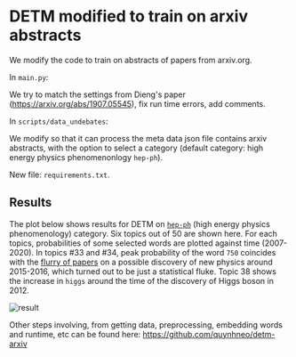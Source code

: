 # DETM modified to train on arxiv abstracts 

We modify the code to train on abstracts of papers from arxiv.org.

In `main.py`:

We try to match the settings from Dieng's paper (https://arxiv.org/abs/1907.05545), fix run time errors, add comments.

In `scripts/data_undebates`:

We modify so that it can process the meta data json file contains arxiv abstracts, with the option to select a category (default category: high energy physics phenomenonlogy `hep-ph`).

New file: `requirements.txt`.

## Results
The plot below shows results for DETM on [`hep-ph`](https://arxiv.org/archive/hep-ph) (high energy physics phenomenology) category. Six topics out of 50 are shown here. For each topics, probabilities of some selected words are plotted against time (2007-2020). In topics #33 and #34, peak probability of the word `750` coincides with the [flurry of papers](https://en.wikipedia.org/wiki/750_GeV_diphoton_excess) on a possible discovery of new physics around 2015-2016, which turned out to be just a statistical fluke. Topic 38 shows the increase in `higgs` around the time of the  discovery of Higgs boson in 2012.


![result](https://github.com/quynhneo/detm-arxiv/blob/master/detm_un_K_50_Htheta_800_Optim_adam_Clip_2.0_ThetaAct_relu_Lr_0.001_Bsz_200_RhoSize_300_L_4_minDF_15_trainEmbeddings_0_beta.png)

Other steps involving, from getting data, preprocessing, embedding words and runtime, etc can be found here: https://github.com/quynhneo/detm-arxiv
